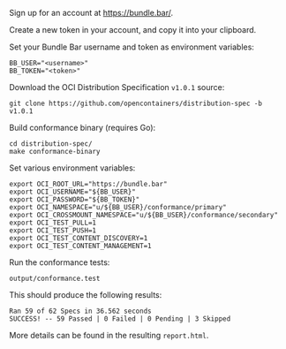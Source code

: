 Sign up for an account at https://bundle.bar/.

Create a new token in your account, and copy it into
your clipboard.

Set your Bundle Bar username and token as
environment variables:

```
BB_USER="<username>"
BB_TOKEN="<token>"
```

Download the OCI Distribution Specification
`v1.0.1` source:

```
git clone https://github.com/opencontainers/distribution-spec -b v1.0.1
```

Build conformance binary (requires Go):

```
cd distribution-spec/
make conformance-binary
```

Set various environment variables:

```
export OCI_ROOT_URL="https://bundle.bar"
export OCI_USERNAME="${BB_USER}"
export OCI_PASSWORD="${BB_TOKEN}"
export OCI_NAMESPACE="u/${BB_USER}/conformance/primary"
export OCI_CROSSMOUNT_NAMESPACE="u/${BB_USER}/conformance/secondary"
export OCI_TEST_PULL=1
export OCI_TEST_PUSH=1
export OCI_TEST_CONTENT_DISCOVERY=1
export OCI_TEST_CONTENT_MANAGEMENT=1
```

Run the conformance tests:

```
output/conformance.test
```

This should produce the following results:

```
Ran 59 of 62 Specs in 36.562 seconds
SUCCESS! -- 59 Passed | 0 Failed | 0 Pending | 3 Skipped
```

More details can be found in the resulting `report.html`.

